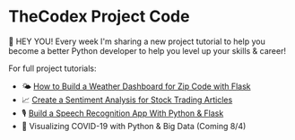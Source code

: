 # TheCodex Project Code


👋  HEY YOU! Every week I'm sharing a new project tutorial to help you become a better Python developer to help you level up your skills & career! 

For full project tutorials:

- 🌤 [How to Build a Weather Dashboard for Zip Code with Flask](https://blog.thecodex.me/weather-dashboard-python-and-flask/)
- 📈 [Create a Sentiment Analysis for Stock Trading Articles](https://blog.thecodex.me/sentiment-analysis-tool-for-stock-trading/)
- 🎙 [Build a Speech Recognition App With Python & Flask](https://blog.thecodex.me/speech-recognition-with-python-and-flask/)
- 🦠 Visualizing COVID-19 with Python & Big Data (Coming 8/4)



